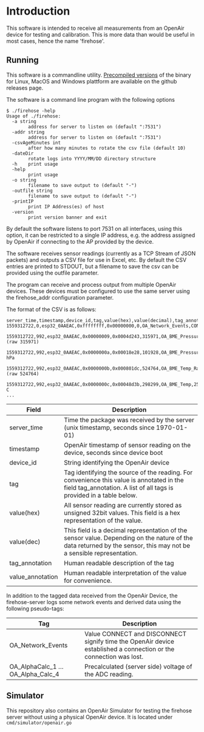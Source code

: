 # Introduction

This software is intended to receive all measurements from an OpenAir
device for testing and calibration. This is more data than would be
useful in most cases, hence the name 'firehose'.


## Running

This software is a commandline utility. [Precompiled versions](https://github.com/OpenAirCgn/firehose-server/releases) of the
binary for Linux, MacOS and Windows plattform are available on the
github releases page.

The software is a command line program with the following options

````
$ ./firehose -help
Usage of ./firehose:
  -a string
    	address for server to listen on (default ":7531")
  -addr string
    	address for server to listen on (default ":7531")
  -csvAgeMinutes int
    	after how many minutes to rotate the csv file (default 10)
  -dateDir
    	rotate logs into YYYY/MM/DD directory structure
  -h	print usage
  -help
    	print usage
  -o string
    	filename to save output to (default "-")
  -outfile string
    	filename to save output to (default "-")
  -printIP
    	print IP Address(es) of host
  -version
    	print version banner and exit

````

By default the software listens to port 7531 on all interfaces, using
this option, it can be restricted to a single IP address, e.g. the
address assigned by OpenAir if connecting to the AP provided by the
device.

The software receives sensor readings (currently as a TCP Stream of JSON
packets) and outputs a CSV file for use in Excel, etc. By default the
CSV entries are printed to STDOUT, but a filename to save the csv can be
provided using the outfile parameter.

The program can receive and process output from multiple OpenAir
devices. These devices must be configured to use the same server using
the firehose_addr configuration parameter.

The format of the CSV is as follows:

````
server_time,timestamp,device_id,tag,value(hex),value(decimal),tag_annotation,value_annotation
1559312722,0,esp32_0AAEAC,0xffffffff,0x00000000,0,OA_Network_Events,CONNECT                                                                                                                                        
1559312722,992,esp32_0AAEAC,0x00000009,0x0004d243,315971,OA_BME_Pressure_Raw,(raw 315971)                                                                                                                          
1559312722,992,esp32_0AAEAC,0x0000000a,0x00018e28,101928,OA_BME_Pressure,1019.28 hPa                                                                                                                               
1559312722,992,esp32_0AAEAC,0x0000000b,0x000801dc,524764,OA_BME_Temp_Raw,(raw 524764)                                                                                                                              
1559312722,992,esp32_0AAEAC,0x0000000c,0x00048d3b,298299,OA_BME_Temp,25.15 C
...
````


Field | Description
------|------------
server_time | Time the package was received by the server (unix timestamp, seconds since 1970-01-01)
timestamp | OpenAir timestamp of sensor reading on the device, seconds since device boot
device_id | String identifying the OpenAir device
tag | Tag identifying the source of the reading. For convenience this value is annotated in the field tag_annotation. A list of all tags is provided in a table below.
value(hex) | All sensor reading are currently stored as unsigned 32bit values. This field is a hex representation of the value.
value(dec) | This field is a decimal representation of the sensor value. Depending on the nature of the data returned by the sensor, this may not be a sensible representation.
tag_annotation | Human readable description of the tag
value_annotation | Human readable interpretation of the value for convenience.


In addition to the tagged data received from the OpenAir Device, the firehose-server logs some network events and derived data using the following pseudo-tags:

Tag | Description
----|------------
OA_Network_Events | Value CONNECT and DISCONNECT signify time the OpenAir device established a connection or the connection was lost.
OA_AlphaCalc_1 … OA_Alpha_Calc_4 | Precalculated (server side) voltage of the ADC reading. 


## Simulator

This repository also contains an OpenAir Simulator for testing the firehose server without using a physical OpenAir device. It is located under `cmd/simulator/openair.go`

